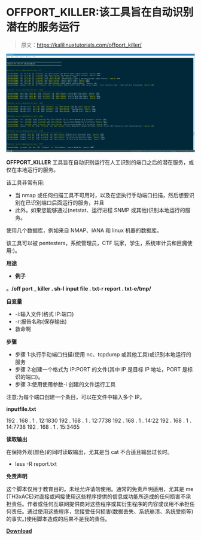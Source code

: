 # OFFPORT_KILLER:该工具旨在自动识别潜在的服务运行

> 原文：<https://kalilinuxtutorials.com/offport_killer/>

[![OFFPORT_KILLER : Tool Aims At Automating The Identification Of Potential Service Running](img//f75d4e0051cb9980f9f7564026509073.png "OFFPORT_KILLER : Tool Aims At Automating The Identification Of Potential Service Running")](https://1.bp.blogspot.com/-6FZzGMeJRC0/X39lGuMDMbI/AAAAAAAAHw8/MUrZcV9GovQ4-kMTljS66DRC-jaFLFYJACLcBGAsYHQ/s728/Output%25281%2529.png)

**OFFPORT_KILLER** 工具旨在自动识别运行在人工识别的端口之后的潜在服务，或仅在本地运行的服务。

该工具非常有用:

*   当 nmap 或任何扫描工具不可用时，以及在您执行手动端口扫描，然后想要识别在已识别端口后面运行的服务，并且
*   此外，如果您能够通过(netstat、运行进程 SNMP 或其他)识别本地运行的服务。

使用几个数据库，例如来自 NMAP、IANA 和 linux 机器的数据库。

该工具可以被 pentesters，系统管理员，CTF 玩家，学生，系统审计员和巨魔使用:)。

**用途**

*   **例子**

**。/off port _ killer . sh-I input file . txt-r report . txt-e/tmp/**

**自变量**

*   -i:输入文件(格式 IP:端口)
*   -r:报告名称(保存输出)
*   救命啊

**步骤**

*   步骤 1:执行手动端口扫描(使用 nc、tcpdump 或其他工具)或识别本地运行的服务
*   步骤 2:创建一个格式为 IP:PORT 的文件(其中 IP 是目标 IP 地址，PORT 是标识的端口)。
*   步骤 3:使用使用参数-i 创建的文件运行工具

注意:为每个端口创建一个条目，可以在文件中输入多个 IP。

**inputfile.txt**

192 . 168 . 1 . 12:1830
192 . 168 . 1 . 12:7738
192 . 168 . 1 . 14:22
192 . 168 . 1 . 14:7738
192 . 168 . 1 . 15:3465

**读取输出**

在保持外观(颜色)的同时读取输出，尤其是当 cat 不合适且输出过长时。

*   less -R report.txt

**免责声明**

这个脚本仅用于教育目的。未经允许请勿使用。通常的免责声明适用，尤其是 me (TH3xACE)对直接或间接使用这些程序提供的信息或功能所造成的任何损害不承担责任。作者或任何互联网提供商对这些程序或其衍生程序的内容或误用不承担任何责任。通过使用这些程序，您接受任何损害(数据丢失、系统崩溃、系统受损等)的事实。)使用脚本造成的后果不是我的责任。

[**Download**](https://github.com/TH3xACE/OFFPORT_KILLER)